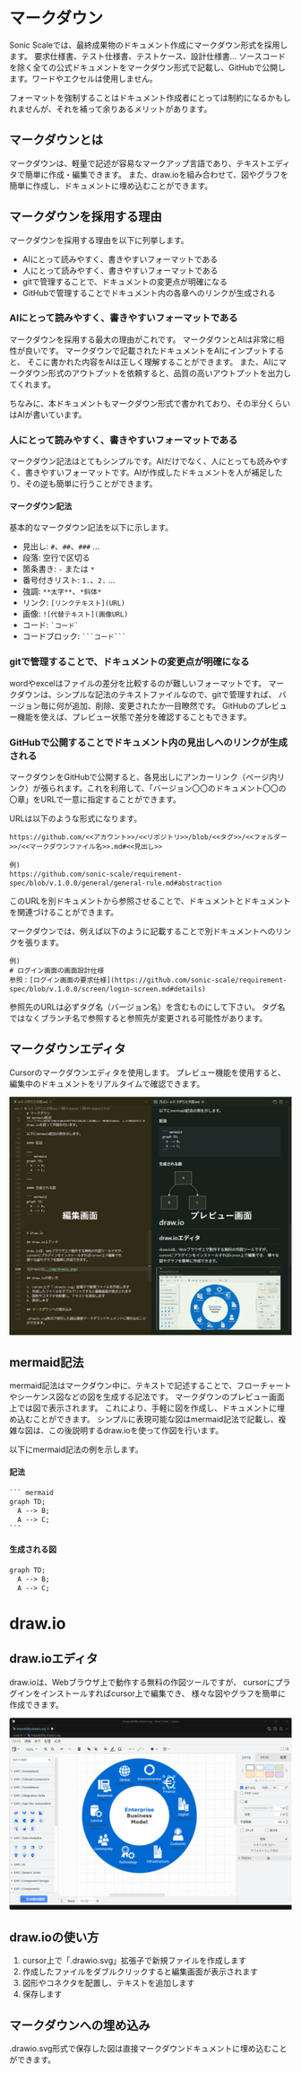 # マークダウン

Sonic Scaleでは、最終成果物のドキュメント作成にマークダウン形式を採用します。
要求仕様書、テスト仕様書、テストケース、設計仕様書...
ソースコードを除く全ての公式ドキュメントをマークダウン形式で記載し、GitHubで公開します。ワードやエクセルは使用しません。

フォーマットを強制することはドキュメント作成者にとっては制約になるかもしれませんが、それを補って余りあるメリットがあります。

## マークダウンとは

マークダウンは、軽量で記述が容易なマークアップ言語であり、テキストエディタで簡単に作成・編集できます。
また、draw.ioを組み合わせて、図やグラフを簡単に作成し、ドキュメントに埋め込むことができます。

## マークダウンを採用する理由

マークダウンを採用する理由を以下に列挙します。

- AIにとって読みやすく、書きやすいフォーマットである
- 人にとって読みやすく、書きやすいフォーマットである
- gitで管理することで、ドキュメントの変更点が明確になる
- GitHubで管理することでドキュメント内の各章へのリンクが生成される

### AIにとって読みやすく、書きやすいフォーマットである

マークダウンを採用する最大の理由がこれです。
マークダウンとAIは非常に相性が良いです。
マークダウンで記載されたドキュメントをAIにインプットすると、
そこに書かれた内容をAIは正しく理解することができます。
また、AIにマークダウン形式のアウトプットを依頼すると、品質の高いアウトプットを出力してくれます。

ちなみに、本ドキュメントもマークダウン形式で書かれており、その半分くらいはAIが書いています。

### 人にとって読みやすく、書きやすいフォーマットである

マークダウン記法はとてもシンプルです。AIだけでなく、人にとっても読みやすく、書きやすいフォーマットです。AIが作成したドキュメントを人が補足したり、その逆も簡単に行うことができます。

#### マークダウン記法

基本的なマークダウン記法を以下に示します。

- 見出し: `#`、`##`、`###` ...
- 段落: 空行で区切る
- 箇条書き: `-` または `*`
- 番号付きリスト: `1.`、`2.` ...
- 強調: `**太字**`、`*斜体*`
- リンク: `[リンクテキスト](URL)`
- 画像: `![代替テキスト](画像URL)`
- コード: `` `コード` ``
- コードブロック: ` ```コード``` `

### gitで管理することで、ドキュメントの変更点が明確になる

wordやexcelはファイルの差分を比較するのが難しいフォーマットです。
マークダウンは、シンプルな記法のテキストファイルなので、gitで管理すれば、
バージョン毎に何が追加、削除、変更されたか一目瞭然です。
GitHubのプレビュー機能を使えば、プレビュー状態で差分を確認することもできます。

### GitHubで公開することでドキュメント内の見出しへのリンクが生成される

マークダウンをGitHubで公開すると、各見出しにアンカーリンク（ページ内リンク）が張られます。これを利用して、「バージョン〇〇のドキュメント〇〇の〇章」をURLで一意に指定することができます。

URLは以下のような形式になります。

```
https://github.com/<<アカウント>>/<<リポジトリ>>/blob/<<タグ>>/<<フォルダー>>/<<マークダウンファイル名>>.md#<<見出し>>

例)
https://github.com/sonic-scale/requirement-spec/blob/v.1.0.0/general/general-rule.md#abstraction
```

このURLを別ドキュメントから参照させることで、ドキュメントとドキュメントを関連づけることができます。

マークダウンでは、例えば以下のように記載することで別ドキュメントへのリンクを張ります。

```
例)
# ログイン画面の画面設計仕様
参照：[ログイン画面の要求仕様](https://github.com/sonic-scale/requirement-spec/blob/v.1.0.0/screen/login-screen.md#details)
```

参照先のURLは必ずタグ名（バージョン名）を含むものにして下さい。
タグ名ではなくブランチ名で参照すると参照先が変更される可能性があります。


## マークダウンエディタ

Cursorのマークダウンエディタを使用します。
プレビュー機能を使用すると、編集中のドキュメントをリアルタイムで確認できます。

![マークダウンエディタ](../img/markdown-editor.png)

## mermaid記法

mermaid記法はマークダウン中に、テキストで記述することで、フローチャートやシーケンス図などの図を生成する記法です。
マークダウンのプレビュー画面上では図で表示されます。
これにより、手軽に図を作成し、ドキュメントに埋め込むことができます。
シンプルに表現可能な図はmermaid記法で記載し、複雑な図は、この後説明するdraw.ioを使って作図を行います。

以下にmermaid記法の例を示します。

#### 記法

~~~
``` mermaid
graph TD;
  A --> B;
  A --> C;
```
~~~

#### 生成される図

``` mermaid
graph TD;
  A --> B;
  A --> C;
```



# draw.io

## draw.ioエディタ

draw.ioは、Webブラウザ上で動作する無料の作図ツールですが、
cursorにプラグインをインストールすればcursor上で編集でき、
様々な図やグラフを簡単に作成できます。

![drawio](../img/drawio.png)

## draw.ioの使い方

1. cursor上で「.drawio.svg」拡張子で新規ファイルを作成します
2. 作成したファイルをダブルクリックすると編集画面が表示されます
3. 図形やコネクタを配置し、テキストを追加します
4. 保存します

## マークダウンへの埋め込み

.drawio.svg形式で保存した図は直接マークダウンドキュメントに埋め込むことができます。